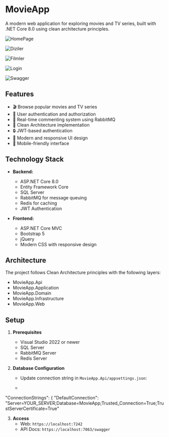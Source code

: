 # MovieApp

A modern web application for exploring movies and TV series, built with .NET Core 8.0 using clean architecture principles.

![HomePage](https://github.com/user-attachments/assets/a81beef8-19d1-4785-a061-7579d70c71b8)

![Diziler](https://github.com/user-attachments/assets/8ec583f6-d831-4baf-bb80-8bfbebf1a52a)

![Filmler](https://github.com/user-attachments/assets/c4abc1cd-1f76-4003-b170-1e49cac34988)

![Login](https://github.com/user-attachments/assets/1260385e-c0df-4ce5-ba84-8c1173d16bd8)

![Swagger](https://github.com/user-attachments/assets/2c84e97e-447c-4a0e-b400-1bf26e5bc5b9)


## Features

- 🎬 Browse popular movies and TV series
- 👥 User authentication and authorization
- 💬 Real-time commenting system using RabbitMQ
- 🎯 Clean Architecture implementation
- 🔒 JWT-based authentication
- 🎨 Modern and responsive UI design
- 📱 Mobile-friendly interface

## Technology Stack

- **Backend:**
  - ASP.NET Core 8.0
  - Entity Framework Core
  - SQL Server
  - RabbitMQ for message queuing
  - Redis for caching
  - JWT Authentication

- **Frontend:**
  - ASP.NET Core MVC
  - Bootstrap 5
  - jQuery
  - Modern CSS with responsive design

## Architecture

The project follows Clean Architecture principles with the following layers:
- MovieApp.Api
- MovieApp.Application
- MovieApp.Domain
- MovieApp.Infrastructure
- MovieApp.Web

## Setup

1. **Prerequisites**
   - Visual Studio 2022 or newer
   - SQL Server
   - RabbitMQ Server
   - Redis Server
     
2. **Database Configuration**

   - Update connection string in `MovieApp.Api/appsettings.json`:

   -  ```json

  "ConnectionStrings": {
     "DefaultConnection": "Server=YOUR_SERVER;Database=MovieApp;Trusted_Connection=True;TrustServerCertificate=True"

3. **Access**
   - Web: `https://localhost:7242`
   - API Docs: `https://localhost:7063/swagger`
